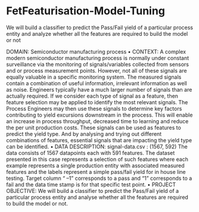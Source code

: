 # FetFeaturisation-Model-Tuning
We will build a classifier to predict the Pass/Fail yield of a particular process entity and analyze whether all the features are required to build the model or not



DOMAIN: Semiconductor manufacturing process
• CONTEXT: A complex modern semiconductor manufacturing process is normally under constant surveillance via the monitoring of
signals/variables collected from sensors and or process measurement points. However, not all of these signals are equally valuable in a
specific monitoring system. The measured signals contain a combination of useful information, irrelevant information as well as noise.
Engineers typically have a much larger number of signals than are actually required. If we consider each type of signal as a feature, then
feature selection may be applied to identify the most relevant signals. The Process Engineers may then use these signals to determine key
factors contributing to yield excursions downstream in the process. This will enable an increase in process throughput, decreased time to
learning and reduce the per unit production costs. These signals can be used as features to predict the yield type. And by analysing and
trying out different combinations of features, essential signals that are impacting the yield type can be identified.
• DATA DESCRIPTION: signal-data.csv : (1567, 592)
The data consists of 1567 datapoints each with 591 features.
The dataset presented in this case represents a selection of such features where each example represents a single production entity with
associated measured features and the labels represent a simple pass/fail yield for in house line testing. Target column “ –1” corresponds to
a pass and “1” corresponds to a fail and the data time stamp is for that specific test point.
• PROJECT OBJECTIVE: We will build a classifier to predict the Pass/Fail yield of a particular process entity and analyse whether all the
features are required to build the model or not.
